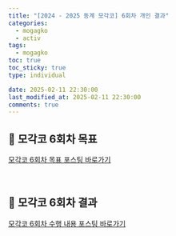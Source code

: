 ```yaml
---
title: "[2024 - 2025 동계 모각코] 6회차 개인 결과"
categories:
  - mogagko
  - activ
tags:
  - mogagko
toc: true
toc_sticky: true
type: individual

date: 2025-02-11 22:30:00
last_modified_at: 2025-02-11 22:30:00
comments: true
---
```

## 📍 모각코 6회차 목표
[모각코 6회차 목표 포스팅 바로가기](https://clr4takeoff.github.io/mogagko/activ/2425-%EB%8F%99%EA%B3%84-%EB%AA%A8%EA%B0%81%EC%BD%94-6%ED%9A%8C%EC%B0%A8-%EB%AA%A9%ED%91%9C/)

<br>

## 📍 모각코 6회차 결과
[모각코 6회차 수행 내용 포스팅 바로가기](https://clr4takeoff.github.io/conference/HCI-KOREA-2025-%EA%B4%80%EC%8B%AC-%EC%97%B0%EA%B5%AC-%EC%84%A0%EC%A0%95/)

<br>